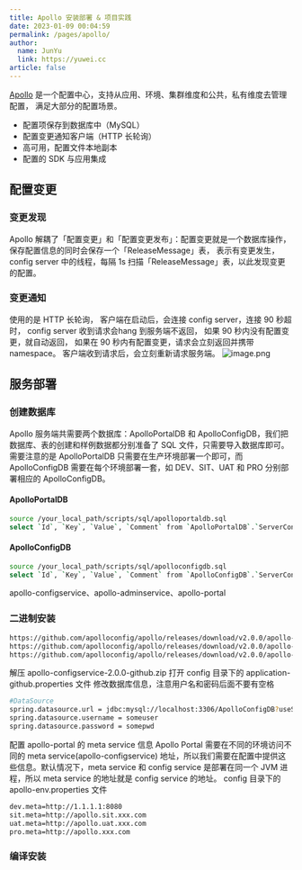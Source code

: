 ```yaml
---
title: Apollo 安装部署 & 项目实践
date: 2023-01-09 00:04:59
permalink: /pages/apollo/
author: 
  name: JunYu
  link: https://yuwei.cc
article: false
---
```

[Apollo](https://www.apolloconfig.com/) 是一个配置中心，支持从应用、环境、集群维度和公共，私有维度去管理配置， 满足大部分的配置场景。 

- 配置项保存到数据库中（MySQL） 
- 配置变更通知客户端（HTTP 长轮询） 
- 高可用，配置文件本地副本 
- 配置的 SDK 与应用集成
## 配置变更
### 变更发现
Apollo 解耦了「配置变更」和「配置变更发布」：配置变更就是一个数据库操作，保存配置信息的同时会保存一个「ReleaseMessage」表， 表示有变更发生， config server 中的线程，每隔 1s 扫描「ReleaseMessage」表，以此发现变更的配置。
### 变更通知
使用的是 HTTP 长轮询， 客户端在启动后，会连接 config server，连接 90 秒超时， config server 收到请求会hang 到服务端不返回， 如果 90 秒内没有配置变更，就自动返回， 如果在 90 秒内有配置变更，请求会立刻返回并携带 namespace。 客户端收到请求后，会立刻重新请求服务端。
![image.png](https://f.pz.al/pzal/2023/01/13/b627c391709f1.png)
## 服务部署
### 创建数据库
Apollo 服务端共需要两个数据库：ApolloPortalDB 和 ApolloConfigDB，我们把数据库、表的创建和样例数据都分别准备了 SQL 文件，只需要导入数据库即可。
需要注意的是 ApolloPortalDB 只需要在生产环境部署一个即可，而 ApolloConfigDB 需要在每个环境部署一套，如 DEV、SIT、UAT 和 PRO 分别部署相应的 ApolloConfigDB。
#### ApolloPortalDB
```bash
source /your_local_path/scripts/sql/apolloportaldb.sql
select `Id`, `Key`, `Value`, `Comment` from `ApolloPortalDB`.`ServerConfig` limit 1;
```
#### ApolloConfigDB
```bash
source /your_local_path/scripts/sql/apolloconfigdb.sql
select `Id`, `Key`, `Value`, `Comment` from `ApolloConfigDB`.`ServerConfig` limit 1;
```
apollo-configservice、apollo-adminservice、apollo-portal
### 二进制安装
```bash
https://github.com/apolloconfig/apollo/releases/download/v2.0.0/apollo-configservice-2.0.0-github.zip
https://github.com/apolloconfig/apollo/releases/download/v2.0.0/apollo-adminservice-2.0.0-github.zip
https://github.com/apolloconfig/apollo/releases/download/v2.0.0/apollo-portal-2.0.0-github.zip
```
解压 apollo-configservice-2.0.0-github.zip
打开 config 目录下的 application-github.properties 文件
修改数据库信息，注意用户名和密码后面不要有空格
```bash
#DataSource
spring.datasource.url = jdbc:mysql://localhost:3306/ApolloConfigDB?useSSL=false&characterEncoding=utf8
spring.datasource.username = someuser
spring.datasource.password = somepwd
```
配置 apollo-portal 的 meta service 信息
Apollo Portal 需要在不同的环境访问不同的 meta service(apollo-configservice) 地址，所以我们需要在配置中提供这些信息。默认情况下，meta service 和 config service 是部署在同一个 JVM 进程，所以 meta service 的地址就是 config service 的地址。
config 目录下的 apollo-env.properties 文件
```bash
dev.meta=http://1.1.1.1:8080
sit.meta=http://apollo.sit.xxx.com
uat.meta=http://apollo.uat.xxx.com
pro.meta=http://apollo.xxx.com
```
### 编译安装

